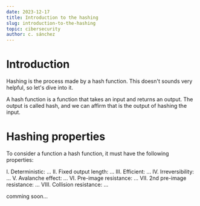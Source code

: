 ```yaml
---
date: 2023-12-17
title: Introduction to the hashing
slug: introduction-to-the-hashing 
topic: cibersecurity
author: c. sánchez
---
```


# Introduction

Hashing is the process made by a hash function. This doesn't sounds very helpful, so let's dive into it. 

A hash function is a function that takes an input and returns an output. The output is called hash, and we can affirm that is the output of hashing the input.

# Hashing properties

To consider a function a hash function, it must have the following properties:

I. Deterministic: ...
II. Fixed output length: ...
III. Efficient: ...
IV. Irreversibility: ...
V. Avalanche effect: ...
VI. Pre-image resistance: ...
VII. 2nd pre-image resistance: ...
VIII. Collision resistance: ...

comming soon...
